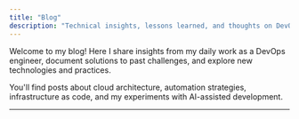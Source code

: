 ```yaml
---
title: "Blog"
description: "Technical insights, lessons learned, and thoughts on DevOps practices"
---
```


Welcome to my blog! Here I share insights from my daily work as a DevOps engineer, document solutions to past challenges, and explore new technologies and practices.

You'll find posts about cloud architecture, automation strategies, infrastructure as code, and my experiments with AI-assisted development.

---